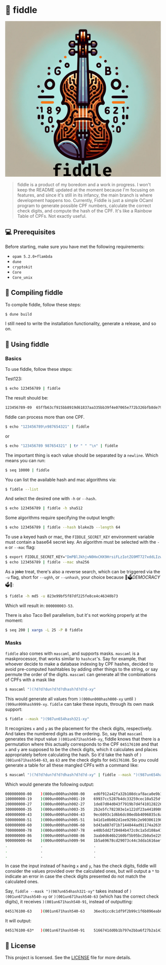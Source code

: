 # 🎻 fiddle

<img src="image.png" alt="Fiddle logo">

> fiddle is a product of my boredom and a work in progress. I won't keep the README updated at the moment because I'm focusing on features, and since it's still in its infancy, the main branch is where development happens too. Currently, Fiddle is just a simple OCaml program to generate possible CPF numbers, calculate the correct check digits, and compute the hash of the CPF. It's like a Rainbow Table of CPFs. Not exactly useful.

## 💻 Prerequisites

Before starting, make sure you have met the following requirements:

- `opam 5.2.0+flambda`
- `dune`
- `cryptokit`
- `Core`
- `Core_unix`

## 🚀 Compiling fiddle

To compile fiddle, follow these steps:

``` bash
$ dune build
```

I still need to write the installation functionality, generate a release, and so on.

## 🎻 Using fiddle

### Basics

To use fiddle, follow these steps:

Test123:

``` bash
$ echo 123456789 | fiddle
```
The result should be:

``` bash
123456789-09  65ffb63cf915bb8919d61837aa335bb39f4e07065e772b326bfb8de79d60745e
```

fiddle can process more than one CPF.

``` bash
$ echo "123456789\n987654321" | fiddle
```

or

``` bash
$ echo "123456789 987654321" | tr " " "\n" | fiddle
```

The important thing is each value should be separated by a `newline`. Which means you can run:

``` bash
$ seq 10000 | fiddle
```

You can list the available hash and mac algorithms via:

``` bash
$ fiddle --list
```

And select the desired one with `-h` or `--hash`.

``` bash
$ echo 123456789 | fiddle -h sha512
```

Some algorithms require specifying the output length:

``` bash
$ echo 123456789 | fiddle --hash blake2b --length 64
```

To use a keyed hash or mac, the `FIDDLE_SECRET_KEY` environment variable must contain a base64 secret key. An algorithm must be selected with the `-m` or `--mac` flag:

``` bash
$ export FIDDLE_SECRET_KEY="DmPBlJkhjvN0HxCKK9HrsiFLzIotZG9MT727xddLIzw="
$ echo 123456789 | fiddle --mac sha256
```

As a ~~joke~~ treat, there's also a reverse search, which can be triggered via the `-u` flag, short for `--ughh`, or `--unhash`, your choice because 🎉🗳️*DEMOCRACY*🗳️🎉:

``` bash
$ fiddle -h md5 -u 823e99bf5f87df225fe8ce4c46340b73
```

Which will result in: `000000003-53`.

There is also Taco Bell parallelism, but it's not working properly at the moment:

``` bash
$ seq 200 | xargs -L 25 -P 8 fiddle
```

### Masks

`fiddle` also comes with `mascaml`, and supports masks. `mascaml` is a maskprocessor, that works similar to `hashcat`'s.
Say for example, that whoever decide to make a database indexing by CPF hashes, decided to avoid pre-computed hashtables
by adding other things to the string, or say permute the order of the digits. `mascaml` can generate all the combinations of
CPFs with a mask like

``` bash
$ mascaml ")(?d?d?dun?d?d?dhash?d?d?d-xy"
```

This would generate all values from `)(000un000hash000-xy` until  `)(999un999hash999-xy`.
`fiddle` can take these inputs, through its own mask support:

``` bash
$ fiddle --mask ")(987un654hash321-xy"
```

It recognizes `x` and `y` as the placement for the check digits, respectively. And takes the numbered digits as the ordering.
So, say that `mascaml` generates the input value `)(001un671hash540-xy`, fiddle knows that there is a permutation where this actually
corresponds to the CPF `045176100` and that `x` and `y` are supposed to be the check digits, which it calculates and places appropriately
before calculating the hash. So it'd take the hash of `)(001un671hash540-63`, as `63` are the check digits for `045176100`.
So you could generate a table for all these mangled CPFs with a command like:

``` bash
$ mascaml ")(?d?d?dun?d?d?dhash?d?d?d-xy" | fiddle --mask ")(987un654hash321-xy"
```
Which would generate the following output:

```bash
000000000-00	)(000un000hash000-00	ed6f912a42fa32b108dcaf8aca0e9b1c349e3494f162c3937c179e495fdbc98b
100000000-19	)(000un000hash001-19	69937cc5287b4dc33259cec10a525dfb88d959022495badea1739d35dc099ba5
200000000-27	)(000un000hash002-27	1de87d04d043f7919b7d4f4101282269406632a0400978e7c876991c82a89091
300000000-35	)(000un000hash003-35	2b2e5fc782383e1e122df23a44189804d9fbc5ac7cb1d6a80121504414f89194
400000000-43	)(000un000hash004-43	9ec6093c1d6b6dc00edbb4096035c6a0f7d052b7e3cafbb9c47697946ccc898e
500000000-51	)(000un000hash005-51	b41d1e0b082d1ee9298c2e9030611904cbf5bf33284ea32c14f9ca5791d6c47c
600000000-60	)(000un000hash006-60	bd43a887d71b7144844ad91174a26398b09644efce3714f6760deb4fec6994ff
700000000-78	)(000un000hash007-78	e40b5dd2f20484b472c0c1a5d108a415e7443188765180e902f221350ac0c8ed
800000000-86	)(000un000hash008-86	3aab0d646b2160bf5b95bc2b0a5e22972089c708fe3f9f56108a0f64b3b82b54
900000000-94	)(000un000hash009-94	1b5a69678cd29073c44c3dda1616aeffd7be17347af355ffe6cbf896b61f08b1
.               .                       .
.               .                       .
.               .                       .
```

In case the input instead of having `x` and `y`, has the check digits, fiddle will consider the values provided over the calculated ones, but will output a `*` to indicate an error in case the check digits presented do not match the calculated ones.

Say, `fiddle --mask ")(987un654hash321-xy"` takes instead of `)(001un671hash540-xy` or `)(001un671hash540-63` (which has the correct check digits), it receives `)(001un671hash540-91`,
instead of outputting:

``` bash
045176100-63	)(001un671hash540-63	36ec01cc8c1df9f2b99c1f6b896eab611180d0ffc7cdda2009441f4aab2a6b44
```

It will output:

``` bash
045176100-63*	)(001un671hash540-91	5166741dd0b1b797e2bba6f27b2a1436c5e13fef5f225ea7666743f08d321a0e
```


## 📝 License

This project is licensed. See the [LICENSE](LICENSE.md) file for more details.
